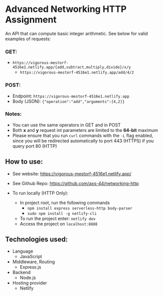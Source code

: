 # Advanced Networking HTTP Assignment

An API that can compute basic integer arithmetic. See below for valid examples of requests:

### GET:

- `https://vigorous-mestorf-4516e1.netlify.app/{add,subtract,multiply,divide}/x/y`
  - `https://vigorous-mestorf-4516e1.netlify.app/add/4/2`

### POST:

- Endpoint: `https://vigorous-mestorf-4516e1.netlify.app`
- Body (JSON):  `{"operation":"add","arguments":[4,2]}`

### Notes:

- You can use the same operators in GET and in POST
- Both **x** and **y** request int parameters are limited to the **64-bit** maximum
- Please ensure that you run `curl` commands with the `-L` flag enabled, since you will be redirected automatically to port 443 (HTTPS) if you query port 80 (HTTP)


## How to use:

- See website: https://vigorous-mestorf-4516e1.netlify.app/
- See Github Repo: https://github.com/axs-44/networking-http

- To run locally (HTTP Only):
  - In project root, run the following commands
    - `npm install express serverless-http body-parser`
    - `sudo npm install -g netlify-cli`
  - To run the project enter: `netlify dev`
  - Access the project on `localhost:8888`

## Technologies used:
- Language
  - JavaScript
- Middleware, Routing
  - Express.js
- Backend
  - Node.js
- Hosting provider
  - Netlify


